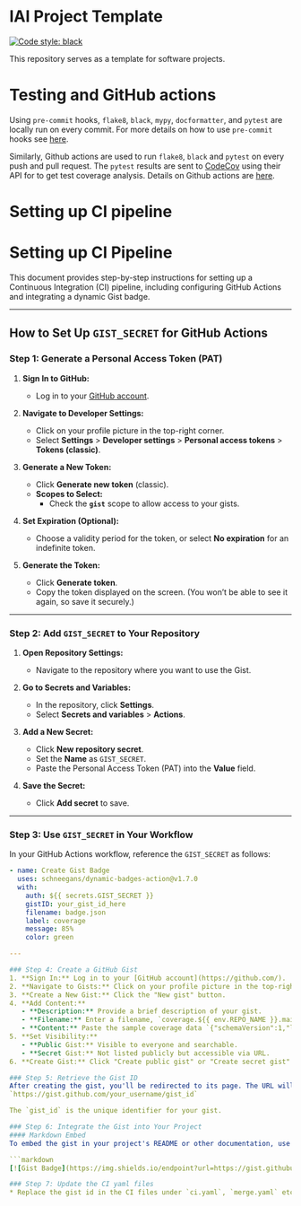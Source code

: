 # IAI Project Template

[![Code style: black](https://img.shields.io/badge/code%20style-black-000000.svg)](https://github.com/psf/black)

This repository serves as a template for software projects.

# Testing and GitHub actions

Using `pre-commit` hooks, `flake8`, `black`, `mypy`, `docformatter`, and `pytest` are locally run on every commit. For more details on how to use `pre-commit` hooks see [here](https://github.com/iai-group/guidelines/tree/main/python#install-pre-commit-hooks).

Similarly, Github actions are used to run `flake8`, `black` and `pytest` on every push and pull request. The `pytest` results are sent to [CodeCov](https://about.codecov.io/) using their API for to get test coverage analysis. Details on Github actions are [here](https://github.com/iai-group/guidelines/blob/main/github/Actions.md).


# Setting up CI pipeline

# Setting up CI Pipeline

This document provides step-by-step instructions for setting up a Continuous Integration (CI) pipeline, including configuring GitHub Actions and integrating a dynamic Gist badge.

---

## How to Set Up `GIST_SECRET` for GitHub Actions

### Step 1: Generate a Personal Access Token (PAT)
1. **Sign In to GitHub:**
   - Log in to your [GitHub account](https://github.com/).

2. **Navigate to Developer Settings:**
   - Click on your profile picture in the top-right corner.
   - Select **Settings** > **Developer settings** > **Personal access tokens** > **Tokens (classic)**.

3. **Generate a New Token:**
   - Click **Generate new token** (classic).
   - **Scopes to Select:**
     - Check the **`gist`** scope to allow access to your gists.

4. **Set Expiration (Optional):**
   - Choose a validity period for the token, or select **No expiration** for an indefinite token.

5. **Generate the Token:**
   - Click **Generate token**.
   - Copy the token displayed on the screen. (You won’t be able to see it again, so save it securely.)

---

### Step 2: Add `GIST_SECRET` to Your Repository
1. **Open Repository Settings:**
   - Navigate to the repository where you want to use the Gist.

2. **Go to Secrets and Variables:**
   - In the repository, click **Settings**.
   - Select **Secrets and variables** > **Actions**.

3. **Add a New Secret:**
   - Click **New repository secret**.
   - Set the **Name** as `GIST_SECRET`.
   - Paste the Personal Access Token (PAT) into the **Value** field.

4. **Save the Secret:**
   - Click **Add secret** to save.

---

### Step 3: Use `GIST_SECRET` in Your Workflow
In your GitHub Actions workflow, reference the `GIST_SECRET` as follows:

```yaml
- name: Create Gist Badge
  uses: schneegans/dynamic-badges-action@v1.7.0
  with:
    auth: ${{ secrets.GIST_SECRET }}
    gistID: your_gist_id_here
    filename: badge.json
    label: coverage
    message: 85%
    color: green

---

### Step 4: Create a GitHub Gist
1. **Sign In:** Log in to your [GitHub account](https://github.com/).
2. **Navigate to Gists:** Click on your profile picture in the top-right corner and select "Your gists" from the dropdown menu.
3. **Create a New Gist:** Click the "New gist" button.
4. **Add Content:**
   - **Description:** Provide a brief description of your gist.
   - **Filename:** Enter a filename, `coverage.${{ env.REPO_NAME }}.main.json`
   - **Content:** Paste the sample coverage data `{"schemaVersion":1,"label":"coverage","message":"36%","color":"red"}`
5. **Set Visibility:**
   - **Public Gist:** Visible to everyone and searchable.
   - **Secret Gist:** Not listed publicly but accessible via URL.
6. **Create Gist:** Click "Create public gist" or "Create secret gist" based on your preference.

### Step 5: Retrieve the Gist ID
After creating the gist, you'll be redirected to its page. The URL will look like this:
`https://gist.github.com/your_username/gist_id`

The `gist_id` is the unique identifier for your gist.

### Step 6: Integrate the Gist into Your Project
#### Markdown Embed
To embed the gist in your project's README or other documentation, use the following syntax:

```markdown
[![Gist Badge](https://img.shields.io/endpoint?url=https://gist.githubusercontent.com/your_username/gist_id/raw/badge.json)](https://gist.github.com/your_username/gist_id)

### Step 7: Update the CI yaml files 
* Replace the gist id in the CI files under `ci.yaml`, `merge.yaml` etc.